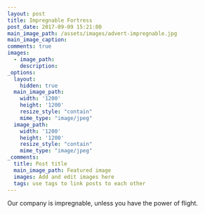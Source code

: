 ```yaml
---
layout: post
title: Impregnable Fortress
post_date: 2017-09-09 15:21:00
main_image_path: /assets/images/advert-impregnable.jpg
main_image_caption:
comments: true
images:
  - image_path: 
    description: 
_options:
  layout:
    hidden: true
  main_image_path:
    width: '1200'
    height: '1200'
    resize_style: "contain"
    mime_type: "image/jpeg"
  image_path:
    width: '1200'
    height: '1200'
    resize_style: "contain"
    mime_type: "image/jpeg"
_comments:
  title: Post title
  main_image_path: Featured image
  images: Add and edit images here
  tags: use tags to link posts to each other
---
```


Our company is impregnable, unless you have the power of flight.